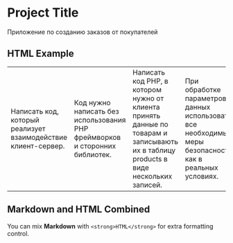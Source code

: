 # Project Title

Приложение по созданию заказов от покупателей

## HTML Example

<table>
  <tr>
    <td>Написать код, который реализует взаимодействие клиент-сервер.</td>
    <td>Код нужно написать без использования PHP фреймворков и сторонних библиотек.</td>
    <td>Написать код PHP, в котором нужно от клиента принять данные по товарам и записывають их в таблицу products в виде нескольких записей.</td>
    <td>При обработке параметров и данных использовать все необходимые меры безопасности, как в реальных условиях.</td>
  </tr>
</table>

## Markdown and HTML Combined

You can mix **Markdown** with `<strong>HTML</strong>` for extra formatting control.
